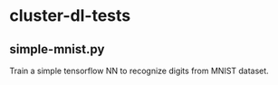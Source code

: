 # cluster-dl-tests
## simple-mnist.py
Train a simple tensorflow NN to recognize digits from MNIST dataset.
